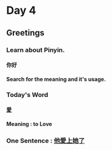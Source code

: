 # Day 4 

## Greetings

### Learn about Pinyin.

#### 你好 

#### Search for the meaning and it's usage.

### Today's Word 

#### [愛](https://www.purpleculture.net/dictionary-details/?word=爱) 

#### Meaning : to Love

### One Sentence : [他愛上她了](https://www.purpleculture.net/dictionary-details/?word=爱)
